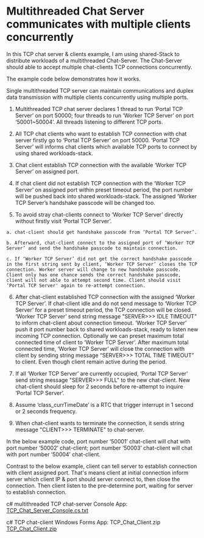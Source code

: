 # Multithreaded Chat Server communicates with multiple clients concurrently
 In this TCP chat server & clients example, I am using shared-Stack to distribute workloads of a multithreaded Chat-Server. The Chat-Server should able to accept multiple chat-clients TCP connections concurrently.

 The example code below demonstrates how it works.

Single multithreaded TCP server can maintain communications and duplex data transmission with multiple clients concurrently using multiple ports.

  1. Multithreaded TCP chat server declares 1 thread to run ‘Portal TCP Server’ on port 50000; four threads to run ‘Worker TCP Server’ on port ‘50001~50004’. All threads listening to different TCP ports.

  2. All TCP chat clients who want to establish TCP connection with chat server firstly go to ‘Portal TCP Server’ on port 50000. ‘Portal TCP Server’ will informs chat clients which available TCP ports to connect by using shared workloads-stack.

  3. Chat client establish TCP connection with the available ‘Worker TCP Server’ on assigned port.

  4. If chat client did not establish TCP connection with the ‘Worker TCP Server’ on assigned port within preset timeout period, the port number will be pushed back into shared workloads-stack. The assigned ‘Worker TCP Server’s handshake passcode will be changed too.

  5. To avoid stray chat-clients connect to ‘Worker TCP Server’ directly without firstly visit ‘Portal TCP Server’.

    a. chat-client should get handshake passcode from ‘Portal TCP Server’.

    b. Afterward, chat-client connect to the assigned port of ‘Worker TCP Server’ and send the handshake passcode to maintain connection.

    c. If ‘Worker TCP Server’ did not get the correct handshake passcode in the first string sent by client, ‘Worker TCP Server’ closes the TCP connection. Worker server will change to new handshake passcode. Client only has one chance sends the correct handshake passcode, client will not able to attempt second time. Client should visit ‘Portal TCP Server' again to re-attempt connection.

  6. After chat-client established TCP connection with the assigned ‘Worker TCP Server’. If chat-client idle and do not send message to ‘Worker TCP Server’ for a preset timeout period, the TCP connection will be closed. ‘Worker TCP Server’ send string message "SERVER>>> IDLE TIMEOUT" to inform chat-client about connection timeout. ‘Worker TCP Server’ push it port number back to shared workloads-stack, ready to listen new incoming TCP connection.
     Optionally we can preset maximum total connected time of client to ‘Worker TCP Server’. After maximum total connected time, ‘Worker TCP Server’ will close the connection with client by sending string message “SERVER>>> TOTAL TIME TIMEOUT” to client. Even though client remain active during the period.

  7. If all ‘Worker TCP Server’ are currently occupied, ‘Portal TCP Server’ send string message "SERVER>>> FULL" to the new chat-client. New chat-client should sleep for 2 seconds before re-attempt to inquire ‘Portal TCP Server’.

  8. Assume ‘class_currTimeDate’ is a RTC that trigger interrupt in 1 second or 2 seconds frequency.

  9. When chat-client wants to terminate the connection, it sends string message "CLIENT>>> TERMINATE" to chat-server.

In the below example code, port number ‘50001’ chat-client will chat with port number ‘50002’ chat-client; port number ‘50003’ chat-client will chat with port number ‘50004’ chat-client.

Contrast to the below example, client can tell server to establish connection with client assigned port. That's means client at initial connection inform server which client IP & port should server connect to, then close the connection. Then client listen to the pre-determine port, waiting for server to establish connection.

c# multithreaded TCP chat-server Console App:  [TCP_Chat_Server_Console.cs.txt](https://github.com/lksark/-Multithreaded-Chat-Server-communicates-with-multiple-clients/blob/main/TCP_Chat_Server_Console.cs.txt)

c# TCP chat-client Windows Forms App: TCP_Chat_Client.zip 
[TCP_Chat_Client.zip](https://github.com/lksark/-Multithreaded-Chat-Server-communicates-with-multiple-clients/blob/main/TCP_Chat_Client.zip)

